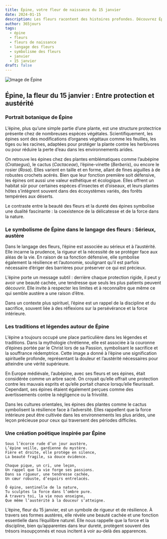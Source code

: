 ```yaml
---
title: Épine, votre fleur de naissance du 15 janvier
date: 2024-01-15
description: Les fleurs racontent des histoires profondes. Découvrez Épine, votre fleur de naissance du 15 janvier, ses symboles et récits fascinants. Plongez dans sa signification et son langage unique dans l'art floral.
author: 365jours
tags:
  - épine
  - fleurs
  - fleurs de naissance
  - langage des fleurs
  - symbolisme des fleurs
  - janvier
  - 15 janvier
draft: false
---
```



![Image de Épine](https://cdn.pixabay.com/photo/2016/11/12/14/06/spur-1818848_640.jpg#center)


## Épine, la fleur du 15 janvier : Entre protection et austérité

### Portrait botanique de Épine

L’épine, plus qu’une simple partie d’une plante, est une structure protectrice présente chez de nombreuses espèces végétales. Scientifiquement, les épines sont des modifications d’organes végétaux comme les feuilles, les tiges ou les racines, adaptées pour protéger la plante contre les herbivores ou pour réduire la perte d’eau dans les environnements arides.

On retrouve les épines chez des plantes emblématiques comme l’aubépine (_Crataegus_), le cactus (_Cactaceae_), l’épine-vinette (_Berberis_), ou encore le rosier (_Rosa_). Elles varient en taille et en forme, allant de fines aiguilles à de robustes crochets acérés. Bien que leur fonction première soit défensive, les épines ont aussi une valeur esthétique et écologique. Elles offrent un habitat sûr pour certaines espèces d’insectes et d’oiseaux, et leurs plantes hôtes s’intègrent souvent dans des écosystèmes variés, des forêts tempérées aux déserts.

Le contraste entre la beauté des fleurs et la dureté des épines symbolise une dualité fascinante : la coexistence de la délicatesse et de la force dans la nature.

### Le symbolisme de Épine dans le langage des fleurs : Sérieux, austère

Dans le langage des fleurs, l’épine est associée au sérieux et à l’austérité. Elle incarne la prudence, la rigueur et la nécessité de se protéger face aux aléas de la vie. En raison de sa fonction défensive, elle symbolise également la résilience et l’autonomie, soulignant qu’il est parfois nécessaire d’ériger des barrières pour préserver ce qui est précieux.

L’épine porte un message subtil : derrière chaque protection rigide, il peut y avoir une beauté cachée, une tendresse que seuls les plus patients peuvent découvrir. Elle invite à respecter les limites et à reconnaître que même ce qui semble austère a une raison d’être.

Dans un contexte plus spirituel, l’épine est un rappel de la discipline et du sacrifice, souvent liée à des réflexions sur la persévérance et la force intérieure.

### Les traditions et légendes autour de Épine

L’épine a toujours occupé une place particulière dans les légendes et traditions. Dans la mythologie chrétienne, elle est associée à la couronne d’épines portée par le Christ lors de sa Passion, symbolisant le sacrifice et la souffrance rédemptrice. Cette image a donné à l’épine une signification spirituelle profonde, représentant la douleur et l’austérité nécessaires pour atteindre une vérité supérieure.

En Europe médiévale, l’aubépine, avec ses fleurs et ses épines, était considérée comme un arbre sacré. On croyait qu’elle offrait une protection contre les mauvais esprits et qu’elle portait chance lorsqu’elle fleurissait. Cependant, ses épines étaient également perçues comme des avertissements contre la négligence ou la frivolité.

Dans les cultures orientales, les épines des plantes comme le cactus symbolisent la résilience face à l’adversité. Elles rappellent que la force intérieure peut être cultivée dans les environnements les plus arides, une leçon précieuse pour ceux qui traversent des périodes difficiles.

### Une création poétique inspirée par Épine

```
Sous l’écorce rude d’un jour austère,  
L’épine veille, gardienne du mystère.  
Fière et droite, elle protège en silence,  
La beauté fragile, sa douce évidence.  

Chaque pique, un cri, une leçon,  
Un rappel que la vie forge ses passions.  
Dans sa rigueur, une tendresse cachée,  
Un cœur robuste, d’espoirs entrelacés.  

Ô épine, sentinelle de la nature,  
Tu sculptes la force dans l’ombre pure.  
À travers toi, la vie nous enseigne,  
Que même l’austérité à la douceur s’atteigne.  
```

L’épine, fleur du 15 janvier, est un symbole de rigueur et de résilience. À travers ses formes austères, elle révèle une beauté cachée et une fonction essentielle dans l’équilibre naturel. Elle nous rappelle que la force et la discipline, bien qu’apparentes dans leur dureté, protègent souvent des trésors insoupçonnés et nous incitent à voir au-delà des apparences.

